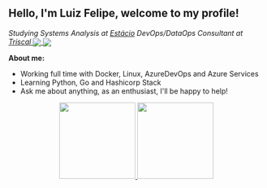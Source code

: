 ## Hello, I'm Luiz Felipe, welcome to my profile!

<em>
  Studying Systems Analysis at <a target="_blank" href="https://portal.estacio.br/?estado=RJ">Estácio</a>
</em>
<em>
  DevOps/DataOps Consultant at <a target="_blank" href="https://www.triscal.com.br/" >Triscal </a>
</em>

<a href="https://www.linkedin.com/in/luiz-felipe-torres/">
  <img align="center" src="https://img.shields.io/badge/LinkedIn-1C1C1C?style=for-the-badge&logo=linkedin&logoColor=95FF15" />
</a>

<a href="mailto:lftsiqueira1@gmail.com">
  <img align="center" src="https://img.shields.io/badge/Gmail-1C1C1C?style=for-the-badge&logo=gmail&logoColor=95FF15" />
</a>

**About me:**

- Working full time with Docker, Linux, AzureDevOps and Azure Services
- Learning Python, Go and Hashicorp Stack
- Ask me about anything, as an enthusiast, I'll be happy to help!

<div align="center">
  <a href="https://github.com/Felipenho">
  <img height="150em" src="https://github-readme-stats.vercel.app/api?username=Felipenho&show_icons=true&theme=dark&include_all_commits=true&count_private=true"/>
  <img height="150em" src="https://github-readme-stats.vercel.app/api/top-langs/?username=Felipenho&layout=compact&langs_count=7&theme=dark"/>
</div>
